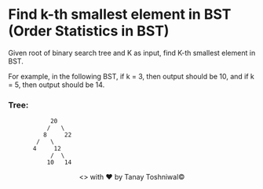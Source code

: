 # Find k-th smallest element in BST (Order Statistics in BST)

Given root of binary search tree and K as input, find K-th smallest element in BST.

For example, in the following BST, if k = 3, then output should be 10, and if k = 5, then output should be 14.

### Tree:


```
            20
           /   \
          8     22
        /   \
       4     12    
            /  \  
           10   14
```
<p align="center"><> with &hearts; by Tanay Toshniwal&copy;</p>
